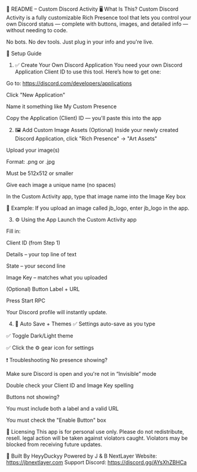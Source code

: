 📘 README – Custom Discord Activity
🖥 What Is This?
Custom Discord Activity is a fully customizable Rich Presence tool that lets you control your own Discord status — complete with buttons, images, and detailed info — without needing to code.

No bots. No dev tools. Just plug in your info and you're live.

🚀 Setup Guide
1. ✅ Create Your Own Discord Application
You need your own Discord Application Client ID to use this tool.
Here’s how to get one:

Go to: https://discord.com/developers/applications

Click "New Application"

Name it something like My Custom Presence

Copy the Application (Client) ID — you'll paste this into the app

2. 🖼 Add Custom Image Assets (Optional)
Inside your newly created Discord Application, click "Rich Presence" → "Art Assets"

Upload your image(s)

Format: .png or .jpg

Must be 512x512 or smaller

Give each image a unique name (no spaces)

In the Custom Activity app, type that image name into the Image Key box

🧠 Example: If you upload an image called jb_logo, enter jb_logo in the app.

3. ⚙️ Using the App
Launch the Custom Activity app

Fill in:

Client ID (from Step 1)

Details – your top line of text

State – your second line

Image Key – matches what you uploaded

(Optional) Button Label + URL

Press Start RPC

Your Discord profile will instantly update.

4. 💾 Auto Save + Themes
✅ Settings auto-save as you type

✅ Toggle Dark/Light theme

✅ Click the ⚙️ gear icon for settings

❗ Troubleshooting
No presence showing?

Make sure Discord is open and you're not in “Invisible” mode

Double check your Client ID and Image Key spelling

Buttons not showing?

You must include both a label and a valid URL

You must check the "Enable Button" box

🔐 Licensing
This app is for personal use only.
Please do not redistribute, resell. legal action will be taken against violators caught.
Violators may be blocked from receiving future updates.

🧠 Built By HeyyDuckyy
Powered by J & B NextLayer
Website: https://jbnextlayer.com
Support Discord: https://discord.gg/AYsXhZBHCa
